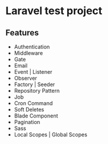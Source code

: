 # Laravel test project

## Features
- Authentication
- Middleware
- Gate
- Email
- Event | Listener
- Observer
- Factory | Seeder
- Repository Pattern
- Job
- Cron Command
- Soft Deletes
- Blade Component
- Pagination
- Sass
- Local Scopes | Global Scopes